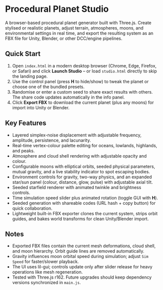# Procedural Planet Studio

A browser-based procedural planet generator built with Three.js. Create stylised or realistic planets, adjust terrain, atmospheres, moons, and environmental settings in real time, and export the resulting system as an FBX file for Unity, Blender, or other DCC/engine pipelines.

## Quick Start

1. Open `index.html` in a modern desktop browser (Chrome, Edge, Firefox, or Safari) and click **Launch Studio** – or load `studio.html` directly to skip the landing page.
2. Use the control panel (press **H** to hide/show) to tweak the planet or choose one of the bundled presets.
3. Randomise or enter a custom seed to share exact results with others. The share code updates automatically in the info panel.
4. Click **Export FBX** to download the current planet (plus any moons) for import into Unity or Blender.

## Key Features

- Layered simplex-noise displacement with adjustable frequency, amplitude, persistence, and lacunarity.
- Real-time vertex-colour palette editing for oceans, lowlands, highlands, and peaks.
- Atmosphere and cloud shell rendering with adjustable opacity and colour.
- Configurable moons with elliptical orbits, seeded physical parameters, mutual gravity, and a live stability indicator to spot escaping bodies.
- Environment controls for gravity, two-way physics, and an expanded star/sun panel (colour, distance, glow, pulse) with adjustable axial tilt.
- Seeded starfield renderer with animated twinkle and brightness controls.
- Time simulation speed slider plus animated rotation (toggle GUI with **H**).
- Seeded generation with shareable codes (URL hash + copy button) for quick collaboration.
- Lightweight built-in FBX exporter clones the current system, strips orbit guides, and bakes world transforms for clean Unity/Blender import.

## Notes

- Exported FBX files contain the current mesh deformations, cloud shell, and moon hierarchy. Orbit guide lines are removed automatically.
- Gravity influences moon orbital speed during simulation; adjust `Sim Speed` for faster/slower playback.
- The UI uses lil-gui; controls update only after slider release for heavy operations like mesh regeneration.
- Tested with Three.js r162. Future upgrades should keep dependency versions synchronized in `main.js`.

